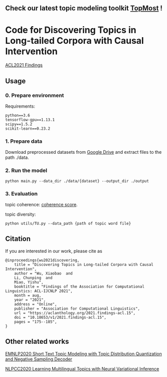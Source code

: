 ## **Check our latest topic modeling toolkit [TopMost](https://github.com/bobxwu/topmost) !**

# Code for Discovering Topics in Long-tailed Corpora with Causal Intervention

[ACL2021 Findings](https://aclanthology.org/2021.findings-acl.15.pdf)

## Usage
### 0. Prepare environment

Requirements:

    python==3.6
    tensorflow-gpu==1.13.1
    scipy==1.5.2
    scikit-learn==0.23.2

### 1. Prepare data

Download preprocessed datasets from [Google Drive](https://drive.google.com/drive/folders/1-QMjtmnazqIccBqfdOlxCNhYbGcmcnni) and extract files to the path ./data.

### 2. Run the model

    python main.py --data_dir ./data/{dataset} --output_dir ./output

### 3. Evaluation

topic coherence: [coherence score](https://github.com/dice-group/Palmetto).

topic diversity:

    python utils/TU.py --data_path {path of topic word file}


## Citation

If you are interested in our work, please cite as

    @inproceedings{wu2021discovering,
        title = "Discovering Topics in Long-tailed Corpora with Causal Intervention",
        author = "Wu, Xiaobao  and
        Li, Chunping  and
        Miao, Yishu",
        booktitle = "Findings of the Association for Computational Linguistics: ACL-IJCNLP 2021",
        month = aug,
        year = "2021",
        address = "Online",
        publisher = "Association for Computational Linguistics",
        url = "https://aclanthology.org/2021.findings-acl.15",
        doi = "10.18653/v1/2021.findings-acl.15",
        pages = "175--185",
    }

## Other related works

[EMNLP2020 Short Text Topic Modeling with Topic Distribution Quantization and Negative Sampling Decoder](https://github.com/BobXWu/NQTM)

[NLPCC2020 Learning Multilingual Topics with Neural Variational Inference](https://github.com/BobXWu/NMTM)
